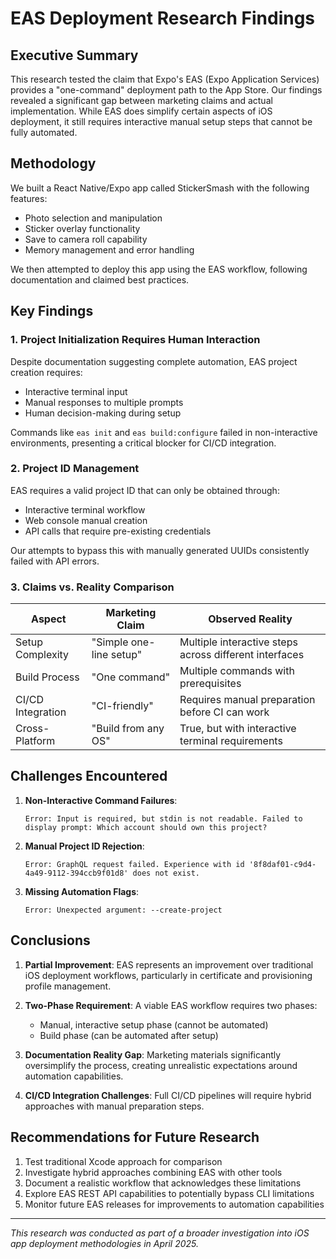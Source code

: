 # EAS Deployment Research Findings

## Executive Summary

This research tested the claim that Expo's EAS (Expo Application Services) provides a "one-command" deployment path to the App Store. Our findings revealed a significant gap between marketing claims and actual implementation. While EAS does simplify certain aspects of iOS deployment, it still requires interactive manual setup steps that cannot be fully automated.

## Methodology

We built a React Native/Expo app called StickerSmash with the following features:
- Photo selection and manipulation
- Sticker overlay functionality 
- Save to camera roll capability
- Memory management and error handling

We then attempted to deploy this app using the EAS workflow, following documentation and claimed best practices.

## Key Findings

### 1. Project Initialization Requires Human Interaction

Despite documentation suggesting complete automation, EAS project creation requires:
- Interactive terminal input
- Manual responses to multiple prompts
- Human decision-making during setup

Commands like `eas init` and `eas build:configure` failed in non-interactive environments, presenting a critical blocker for CI/CD integration.

### 2. Project ID Management

EAS requires a valid project ID that can only be obtained through:
- Interactive terminal workflow
- Web console manual creation
- API calls that require pre-existing credentials

Our attempts to bypass this with manually generated UUIDs consistently failed with API errors.

### 3. Claims vs. Reality Comparison

| Aspect | Marketing Claim | Observed Reality |
|--------|----------------|------------------|
| Setup Complexity | "Simple one-line setup" | Multiple interactive steps across different interfaces |
| Build Process | "One command" | Multiple commands with prerequisites |
| CI/CD Integration | "CI-friendly" | Requires manual preparation before CI can work |
| Cross-Platform | "Build from any OS" | True, but with interactive terminal requirements |

## Challenges Encountered

1. **Non-Interactive Command Failures**:
   ```
   Error: Input is required, but stdin is not readable. Failed to display prompt: Which account should own this project?
   ```

2. **Manual Project ID Rejection**:
   ```
   Error: GraphQL request failed. Experience with id '8f8daf01-c9d4-4a49-9112-394ccb9f01d8' does not exist.
   ```

3. **Missing Automation Flags**:
   ```
   Error: Unexpected argument: --create-project
   ```

## Conclusions

1. **Partial Improvement**: EAS represents an improvement over traditional iOS deployment workflows, particularly in certificate and provisioning profile management.

2. **Two-Phase Requirement**: A viable EAS workflow requires two phases:
   - Manual, interactive setup phase (cannot be automated)
   - Build phase (can be automated after setup)

3. **Documentation Reality Gap**: Marketing materials significantly oversimplify the process, creating unrealistic expectations around automation capabilities.

4. **CI/CD Integration Challenges**: Full CI/CD pipelines will require hybrid approaches with manual preparation steps.

## Recommendations for Future Research

1. Test traditional Xcode approach for comparison
2. Investigate hybrid approaches combining EAS with other tools
3. Document a realistic workflow that acknowledges these limitations 
4. Explore EAS REST API capabilities to potentially bypass CLI limitations
5. Monitor future EAS releases for improvements to automation capabilities

---

*This research was conducted as part of a broader investigation into iOS app deployment methodologies in April 2025.*